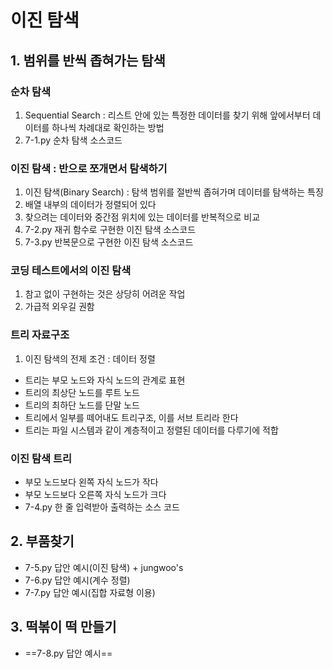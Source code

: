 # 이진 탐색

## 1. 범위를 반씩 좁혀가는 탐색
### 순차 탐색
   1. Sequential Search : 리스트 안에 있는 특정한 데이터를 찾기 위해 앞에서부터 데이터를 하나씩 차례대로 확인하는 방법
   2. 7-1.py 순차 탐색 소스코드

### 이진 탐색 : 반으로 쪼개면서 탐색하기
   1. 이진 탐색(Binary Search) : 탐색 범위를 절반씩 좁혀가며 데이터를 탐색하는 특징
   2. 배열 내부의 데이터가 정렬되어 있다
   3. 찾으려는 데이터와 중간점 위치에 있는 데이터를 반복적으로 비교
   4. 7-2.py 재귀 함수로 구현한 이진 탐색 소스코드
   5. 7-3.py 반복문으로 구현한 이진 탐색 소스코드

### 코딩 테스트에서의 이진 탐색
   1. 참고 없이 구현하는 것은 상당히 어려운 작업
   2. 가급적 외우길 권함

### 트리 자료구조
   1. 이진 탐색의 전제 조건 : 데이터 정렬
   - 트리는 부모 노드와 자식 노드의 관계로 표현
   - 트리의 최상단 노드를 루트 노드
   - 트리의 최하단 노드를 단말 노드
   - 트리에서 일부를 떼어내도 트리구조, 이를 서브 트리라 한다
   - 트리는 파일 시스템과 같이 계층적이고 정렬된 데이터를 다루기에 적합

### 이진 탐색 트리
   - 부모 노드보다 왼쪽 자식 노드가 작다
   - 부모 노드보다 오른쪽 자식 노드가 크다
   - 7-4.py 한 줄 입력받아 출력하는 소스 코드

## 2. 부품찾기
   - 7-5.py 답안 예시(이진 탐색) + jungwoo's
   - 7-6.py 답안 예시(계수 정렬)
   - 7-7.py 답안 예시(집합 자료형 이용)

## 3. 떡볶이 떡 만들기
   - ==7-8.py 답안 예시==
